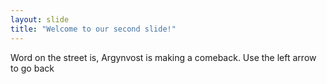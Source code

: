 ```yaml
---
layout: slide
title: "Welcome to our second slide!"
---
```

Word on the street is, Argynvost is making a comeback.
Use the left arrow to go back
